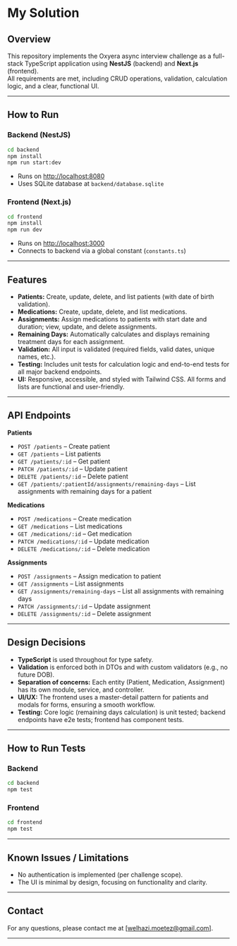 # My Solution

## Overview

This repository implements the Oxyera async interview challenge as a full-stack TypeScript application using **NestJS** (backend) and **Next.js** (frontend).  
All requirements are met, including CRUD operations, validation, calculation logic, and a clear, functional UI.

---

## How to Run

### Backend (NestJS)
```bash
cd backend
npm install
npm run start:dev
```
- Runs on [http://localhost:8080](http://localhost:8080)
- Uses SQLite database at `backend/database.sqlite`

### Frontend (Next.js)
```bash
cd frontend
npm install
npm run dev
```
- Runs on [http://localhost:3000](http://localhost:3000)
- Connects to backend via a global constant (`constants.ts`)

---

## Features

- **Patients:** Create, update, delete, and list patients (with date of birth validation).
- **Medications:** Create, update, delete, and list medications.
- **Assignments:** Assign medications to patients with start date and duration; view, update, and delete assignments.
- **Remaining Days:** Automatically calculates and displays remaining treatment days for each assignment.
- **Validation:** All input is validated (required fields, valid dates, unique names, etc.).
- **Testing:** Includes unit tests for calculation logic and end-to-end tests for all major backend endpoints.
- **UI:** Responsive, accessible, and styled with Tailwind CSS. All forms and lists are functional and user-friendly.

---

## API Endpoints

**Patients**
- `POST /patients` – Create patient
- `GET /patients` – List patients
- `GET /patients/:id` – Get patient
- `PATCH /patients/:id` – Update patient
- `DELETE /patients/:id` – Delete patient
- `GET /patients/:patientId/assignments/remaining-days` – List assignments with remaining days for a patient

**Medications**
- `POST /medications` – Create medication
- `GET /medications` – List medications
- `GET /medications/:id` – Get medication
- `PATCH /medications/:id` – Update medication
- `DELETE /medications/:id` – Delete medication

**Assignments**
- `POST /assignments` – Assign medication to patient
- `GET /assignments` – List assignments
- `GET /assignments/remaining-days` – List all assignments with remaining days
- `PATCH /assignments/:id` – Update assignment
- `DELETE /assignments/:id` – Delete assignment

---

## Design Decisions

- **TypeScript** is used throughout for type safety.
- **Validation** is enforced both in DTOs and with custom validators (e.g., no future DOB).
- **Separation of concerns:** Each entity (Patient, Medication, Assignment) has its own module, service, and controller.
- **UI/UX:** The frontend uses a master-detail pattern for patients and modals for forms, ensuring a smooth workflow.
- **Testing:** Core logic (remaining days calculation) is unit tested; backend endpoints have e2e tests; frontend has component tests.

---

## How to Run Tests

### Backend
```bash
cd backend
npm test
```

### Frontend
```bash
cd frontend
npm test
```

---

## Known Issues / Limitations

- No authentication is implemented (per challenge scope).
- The UI is minimal by design, focusing on functionality and clarity.

---

## Contact

For any questions, please contact me at [welhazi.moetez@gmail.com].

--- 